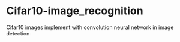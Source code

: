 # Cifar10-image_recognition
Cifar10 images implement with convolution neural network in image detection
